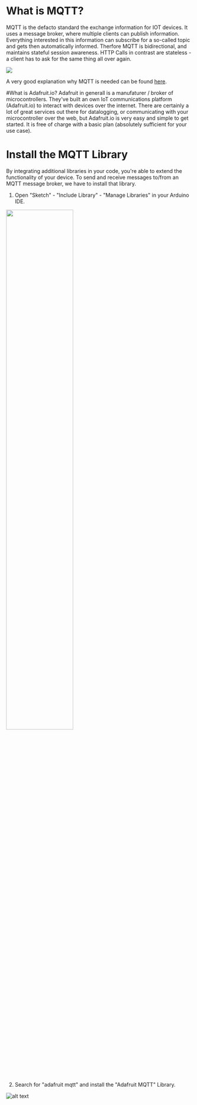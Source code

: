 # What is MQTT?
MQTT is the defacto standard the exchange information for IOT devices. It uses a message broker, where multiple clients can publish information. Everything interested in this information can subscribe for a so-called topic and gets then automatically informed. Therfore MQTT is bidirectional, and maintains stateful session awareness. HTTP Calls in contrast are stateless - a client has to ask for the same thing all over again.

<img src="https://github.com/cvolkmer/iot-hackathon/blob/master/images/3_0_1_mqtt_library.png">

A very good explanation why MQTT is needed can be found <a href="https://learn.adafruit.com/mqtt-adafruit-io-and-you/why-mqtt?view=all#why-mqtt">here</a>.

#What is Adafruit.io?
Adafruit in generall is a manufaturer / broker of microcontrollers. They've built an own IoT communications platform (Adafruit.io) to interact with devices over the internet. There are certainly a lot of great services out there for datalogging, or communicating with your microcontroller over the web, but Adafruit.io is very easy and simple to get started. It is free of charge with a basic plan (absolutely sufficient for your use case).

# Install the MQTT Library
By integrating additional libraries in your code, you're able to extend the functionality of your device. To send and receive messages to/from an MQTT message broker, we have to install that library.

1. Open "Sketch" - "Include Library" - "Manage Libraries" in your Arduino IDE.

<img src="https://github.com/cvolkmer/iot-hackathon/blob/master/images/3_1_mqtt_library.png" width="60%">

2. Search for "adafruit mqtt" and install the "Adafruit MQTT" Library.

![alt text](https://github.com/cvolkmer/iot-hackathon/blob/master/images/3_2_mqtt_library.png)
